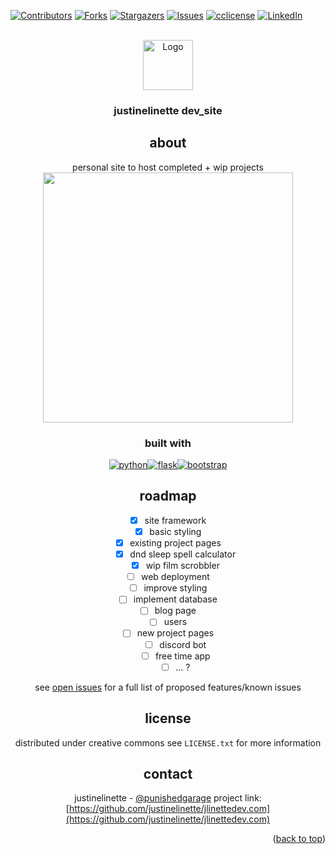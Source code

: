 <!-- template: https://github.com/othneildrew/Best-README-Template/ -->
<a name="readme-top"></a>
[![Contributors][contributors-shield]][contributors-url]
[![Forks][forks-shield]][forks-url]
[![Stargazers][stars-shield]][stars-url]
[![Issues][issues-shield]][issues-url]
[![cclicense][license-shield]][license-url]
[![LinkedIn][linkedin-shield]][linkedin-url]




<br />
<div align="center">
  <a href="https://github.com/justinelinette/jlinettedev.com">
    <img src="https://images2.imgbox.com/e7/c1/OtXrHJqA_o.png" alt="Logo" width="80" height="80">
  </a>

<h3 align="center">justinelinette dev_site</h3>
 
## about
personal site to host completed + wip projects
<a href="http://23.239.5.59:5000/"><img src="https://images2.imgbox.com/4a/c3/CRPBdsR5_o.png" width="400"></a>



### built with 

[![python][python-shield]][python-url][![flask][flask-shield]][flask-url][![bootstrap][bootstrap-shield]][bootstrap-url]

## roadmap
- [x] site framework
- [x] basic styling
- [x] existing project pages
    - [x] dnd sleep spell calculator
    - [x] wip film scrobbler
- [ ] web deployment
- [ ] improve styling
- [ ] implement database
- [ ] blog page
- [ ] users
- [ ] new project pages
    - [ ] discord bot
    - [ ] free time app
    - [ ] ... ?

see [open issues](https://github.com/justinelinette/justinelinette.github.io/issues) for a full list of proposed features/known issues


## license
distributed under creative commons
see `LICENSE.txt` for more information

## contact

justinelinette - [@punishedgarage](https://twitter.com/punishedgarage)
project link: [https://github.com/justinelinette/jlinettedev.com](https://github.com/justinelinette/jlinettedev.com)


<p align="right">(<a href="#readme-top">back to top</a>)</p>



<!-- https://www.markdownguide.org/basic-syntax/#reference-style-links -->

[python-shield]: https://img.shields.io/badge/python-3776AB?style=for-the-badge&logo=python&logoColor=ffd343
[python-url]: https://www.python.org/
[flask-shield]: https://img.shields.io/badge/flask-white?style=for-the-badge&logo=flask&logoColor=black
[flask-url]: https://flask.palletsprojects.com/en/2.2.x/
[bootstrap-shield]: https://img.shields.io/badge/Bootstrap-563D7C?style=for-the-badge&logo=bootstrap&logoColor=white
[bootstrap-url]: https://getbootstrap.com
[contributors-shield]: https://img.shields.io/github/contributors/justinelinette/jlinettedev.com.svg?style=for-the-badge
[contributors-url]: https://github.com/justinelinette/jlinettedev.com/graphs/contributors
[forks-shield]: https://img.shields.io/github/forks/justinelinette/jlinettedev.com.svg?style=for-the-badge
[forks-url]: https://github.com/justinelinette/jlinettedev.com/network/members
[stars-shield]: https://img.shields.io/github/stars/justinelinette/jlinettedev.com.svg?style=for-the-badge
[stars-url]: https://github.com/justinelinette/jlinettedev.com/stargazers
[issues-shield]: https://img.shields.io/github/issues/justinelinette/jlinettedev.com.svg?style=for-the-badge
[issues-url]: https://github.com/justinelinette/jlinettedev.com/issues
[license-shield]: https://img.shields.io/github/license/justinelinette/jlinettedev.com.svg?style=for-the-badge
[license-url]: https://github.com/justinelinette/jlinettedev.com/blob/master/LICENSE.txt
[linkedin-shield]: https://img.shields.io/badge/-LinkedIn-black.svg?style=for-the-badge&logo=linkedin&colorB=555
[linkedin-url]: https://linkedin.com/in/linkedin_username
[product-screenshot]: static/images/site_ss.png
